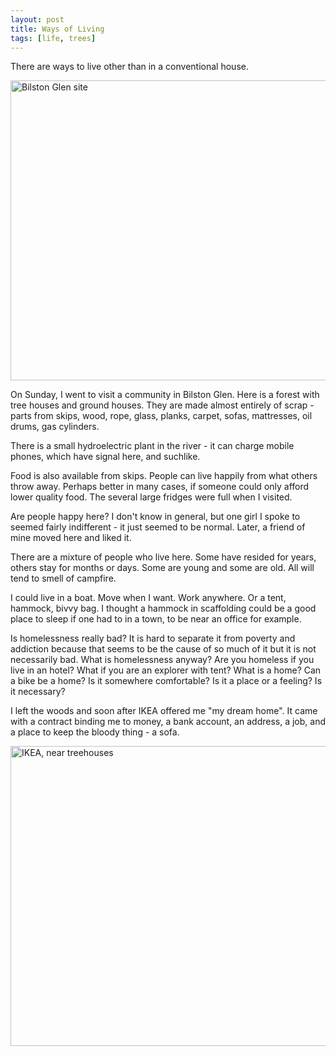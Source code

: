 ```yaml
---
layout: post
title: Ways of Living
tags: [life, trees]
---
```


There are ways to live other than in a conventional house.

<img src="https://farm7.static.flickr.com/6012/5975477373_d3de359f7b_z.jpg"
width="640" height="480" alt="Bilston Glen site">

On Sunday, I went to visit a community in Bilston Glen. Here is a forest with
tree houses and ground houses. They are made almost entirely of scrap - parts
from skips, wood, rope, glass, planks, carpet, sofas, mattresses, oil drums,
gas cylinders.

There is a small hydroelectric plant in the river - it can charge mobile
phones, which have signal here, and suchlike.

Food is also available from skips. People can live happily from what others
throw away. Perhaps better in many cases, if someone could only afford lower
quality food. The several large fridges were full when I visited.

Are people happy here? I don't know in general, but one girl I spoke to seemed
fairly indifferent - it just seemed to be normal. Later, a friend of mine
moved here and liked it.

There are a mixture of people who live here. Some have resided for years,
others stay for months or days. Some are young and some are old. All will tend
to smell of campfire.

I could live in a boat. Move when I want. Work anywhere. Or a tent, hammock,
bivvy bag. I thought a hammock in scaffolding could be a good place to sleep
if one had to in a town, to be near an office for example.

Is homelessness really bad? It is hard to separate it from poverty and
addiction because that seems to be the cause of so much of it but it is not
necessarily bad. What is homelessness anyway? Are you homeless if you live in
an hotel?  What if you are an explorer with tent? What is a home? Can a bike
be a home? Is it somewhere comfortable? Is it a place or a feeling? Is it
necessary?

I left the woods and soon after IKEA offered me "my dream home". It came with
a contract binding me to money, a bank account, an address, a job, and a place
to keep the bloody thing - a sofa.

<img src="https://farm7.static.flickr.com/6148/5976040942_e35f5e01f4_z.jpg"
width="640" height="480" alt="IKEA, near treehouses">